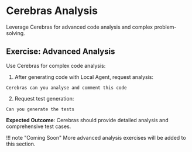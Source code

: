 # Cerebras Analysis

Leverage Cerebras for advanced code analysis and complex problem-solving.

## Exercise: Advanced Analysis

Use Cerebras for complex code analysis:

1. After generating code with Local Agent, request analysis:

```
Cerebras can you analyse and comment this code
```

2. Request test generation:

```
Can you generate the tests
```

**Expected Outcome**: Cerebras should provide detailed analysis and comprehensive test cases.

!!! note "Coming Soon"
    More advanced analysis exercises will be added to this section.
